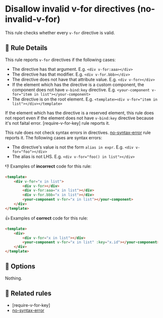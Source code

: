 # Disallow invalid v-for directives (no-invalid-v-for)

This rule checks whether every `v-for` directive is valid.

## 📖 Rule Details

This rule reports `v-for` directives if the following cases:

- The directive has that argument. E.g. `<div v-for:aaa></div>`
- The directive has that modifier. E.g. `<div v-for.bbb></div>`
- The directive does not have that attribute value. E.g. `<div v-for></div>`
- If the element which has the directive is a custom component, the component does not have `v-bind:key` directive. E.g. `<your-component v-for="item in list"></your-component>`
- The directive is on the root element. E.g. `<template><div v-for="item in list"></div></template>`

If the element which has the directive is a reserved element, this rule does not report even if the element does not have `v-bind:key` directive because it's not faital error. [require-v-for-key] rule reports it.

This rule does not check syntax errors in directives. [no-syntax-error] rule reports it.
The following cases are syntax errors:

- The directive's value is not the form `alias in expr`. E.g. `<div v-for="foo"></div>`
- The alias is not LHS. E.g. `<div v-for="foo() in list"></div>`


👎 Examples of **incorrect** code for this rule:

```html
<template>
    <div v-for="x in list">
        <div v-for></div>
        <div v-for:aaa="x in list"></div>
        <div v-for.bbb="x in list"></div>
        <your-component v-for="x in list"></your-component>
    </div>
</template>
```

👍 Examples of **correct** code for this rule:

```html
<template>
    <div>
        <div v-for="x in list"></div>
        <your-component v-for="x in list" :key="x.id"></your-component>
    </div>
</template>
```

## 🔧 Options

Nothing.

## 👫 Related rules

- [require-v-for-key]
- [no-syntax-error]


[no-syntax-error]: no-syntax-error.md
